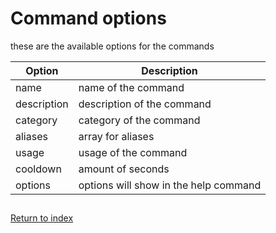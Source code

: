 # Command options

these are the available options for the commands

| Option      | Description                           |
| ----------- | ------------------------------------- |
| name        | name of the command                   |
| description | description of the command            |
| category    | category of the command               |
| aliases     | array for aliases                     |
| usage       | usage of the command                  |
| cooldown    | amount of seconds                     |
| options     | options will show in the help command |


##
[Return to index](INDEX.md)